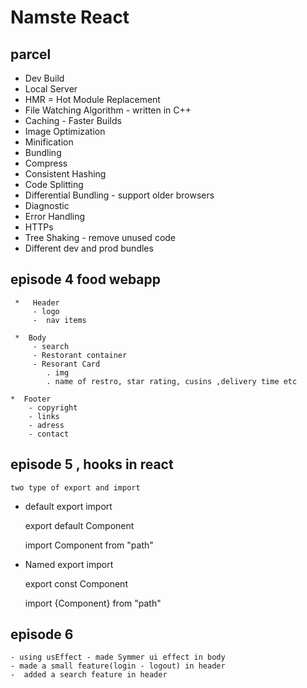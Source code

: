# Namste React 

## parcel 
- Dev Build
- Local Server
- HMR = Hot Module Replacement
- File Watching Algorithm - written in C++
- Caching - Faster Builds
- Image Optimization
- Minification
- Bundling
- Compress
- Consistent Hashing
- Code Splitting
- Differential Bundling - support older browsers
- Diagnostic
- Error Handling
- HTTPs
- Tree Shaking - remove unused code
- Different dev and prod bundles

## episode 4 food webapp
 
    
     *   Header 
         - logo
         -  nav items
       
     *  Body 
         - search
         - Restorant container 
         - Resorant Card
            . img
            . name of restro, star rating, cusins ,delivery time etc 
     
    *  Footer 
        - copyright
        - links
        - adress
        - contact
      
   
   ## episode 5 , hooks in react 
   
    two type of export and import 

   - default export import 

     export default Component
     
     import Component from "path"

   - Named export import 

       export const Component

       import {Component} from "path"

   ## episode 6
    - using usEffect - made Symmer ui effect in body
    - made a small feature(login - logout) in header
    -  added a search feature in header 

